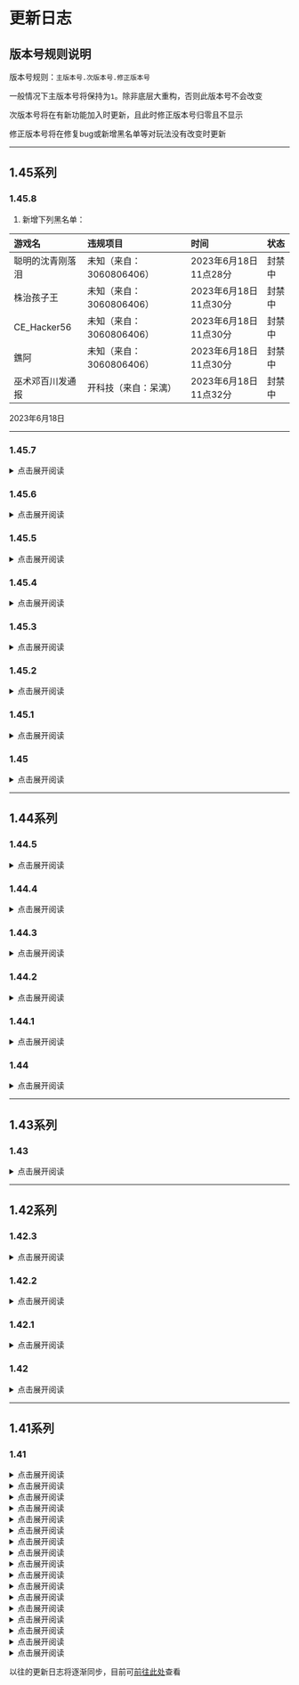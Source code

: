 # 更新日志

## 版本号规则说明

版本号规则：`主版本号.次版本号.修正版本号`

一般情况下主版本号将保持为`1`。除非底层大重构，否则此版本号不会改变

次版本号将在有新功能加入时更新，且此时修正版本号归零且不显示

修正版本号将在修复bug或新增黑名单等对玩法没有改变时更新

---

## 1.45系列

### 1.45.8

1. 新增下列黑名单：

|游戏名|违规项目|时间|状态|
|:----|:----|:----|:----|
|聪明的沈青刚落泪|未知（来自：3060806406）|2023年6月18日11点28分|封禁中|
|株治孩子王|未知（来自：3060806406）|2023年6月18日11点30分|封禁中|
|CE_Hacker56|未知（来自：3060806406）|2023年6月18日11点30分|封禁中|
|鐎阿|未知（来自：3060806406）|2023年6月18日11点30分|封禁中|
|巫术邓百川发通报|开科技（来自：呆漓）|2023年6月18日11点32分|封禁中|

2023年6月18日

---

### 1.45.7

<details>
<summary>点击展开阅读</summary>

1. 新增下列黑名单：

|游戏名|违规项目|时间|状态|
|:----|:----|:----|:----|
|我乃常山赵子龙死|连点器（同步来源：法师）|2023年5月26日22点37分|封禁中|
|大度的本相去政树|未知（同步来源：蝌蚪）|2023年5月26日22点37分|封禁中|
|北京南瓜开飞机|辱骂他人（同步来源：白菜）|2023年5月26日22点38分|封禁中|
|超伦的止清扭瓶盖|刷屏（同步来源：白菜）|2023年5月26日22点38分|封禁中|
|菠菜味薛宝考试|连点器（同步来源：阿熙）|2023年5月26日22点39分|封禁中|
|自私猫女喝阔咯|开科技（同步来源：阿熙）|2023年5月26日22点39分|封禁中|
|OFinKinZ|开科技（同步来源：白菜）|2023年5月26日22点39分|封禁中|
|熠垣|开科技（同步来源：白菜）|2023年5月26日22点40分|封禁中|
|14497542|攻击队友（同步来源：蝌蚪）|2023年5月26日22点40分|封禁中|

2023年5月26日
</details>

### 1.45.6

<details>
<summary>点击展开阅读</summary>

1. 新增下列黑名单：

|游戏名|违规项目|时间|状态|
|:----|:----|:----|:----|
|Sqwerrth|连点器（同步来源：白菜）|2023年5月7日11点33分|封禁中|
|板栗味常见搁浅|攻击队友（同步来源：白菜）|2023年5月7日11点34分|封禁中|
|坚强高士廉学英语|攻击队友（同步来源：白菜）|2023年5月7日11点34分|封禁中|
|老练村|攻击队友（同步来源：白菜）|2023年5月7日11点34分|封禁中|
|DREAM丶牛13|连点器（同步来源：白菜）|2023年5月7日11点43分|封禁中|
|MC520|连点器（同步来源：1227729929）|2023年5月7日11点44分|封禁中|
|卢是老六|连点器（同步来源：3292744510）|2023年5月7日11点46分|封禁中|
|断然的马肝游戏|开科技（同步来源：白菜）|2023年5月7日11点46分|封禁中|
|portal服务器_|开科技（同步来源：白菜）|2023年5月7日11点46分|封禁中|
|倒立的人偶|刷屏（同步来源：白菜）|2023年5月7日11点47分|封禁中|
|喜欢欣的我|未知（同步来源：白菜）|2023年5月7日11点47分|封禁中|
|VHENSS6hz|开科技（同步来源：阿熙）|2023年5月7日11点48分|封禁中|
|坤坤早上打鸣|攻击队友（同步来源：3204504686）|2023年5月7日11点49分|封禁中|

2023年5月14日
</details>

### 1.45.5

<details>
<summary>点击展开阅读</summary>

1. 新增下列黑名单：

|游戏名|违规项目|时间|状态|
|:----|:----|:----|:----|
|去很深刻v|攻击队友（同步来源：白菜）|2023年4月29日14点06分|封禁中|
|修勾难道也有烦恼|连点器（同步来源：白菜）|2023年4月29日14点07分|封禁中|
|clp喵520awa|辱骂他人（同步来源：白菜）|2023年4月29日14点07分|封禁中|
|小仙酱a|辱骂他人（同步来源：白菜）|2023年4月29日14点07分|封禁中|
|Has_k|开科技（同步来源：异世）|2023年4月29日14点09分|封禁中|
|一个字飞飞飞|开科技（同步来源：异世）|2023年4月29日14点09分|封禁中|
|imo忆莫啊|连点器（同步来源：白菜）|2023年4月29日14点09分|封禁中|
|神明TYF|崩服（同步来源：白菜）|2023年4月29日14点09分|封禁中|
|javaLLLLL|开科技（同步来源：白菜，阿熙）|2023年4月29日14点10分|封禁中|

2. 解除下列黑名单：

|游戏名|违规项目|时间|状态|
|:----|:----|:----|:----|
|Chaos_star|辱骂他人（同步来源：白菜）|2023年4月29日14点25分|已解封|

2023年4月29日
</details>

### 1.45.4

<details>
<summary>点击展开阅读</summary>

1. 新增下列黑名单：

|游戏名|违规项目|时间|状态|
|:----|:----|:----|:----|
|mh12系20|开科技（同步来源：白菜）|2023年4月22日10点25分|封禁中|
|幻影巨像敲木鱼|连点器（同步来源：白菜）|2023年4月22日10点26分|封禁中|
|悔棋的枯萎东方朔|崩服（同步来源：白菜）|2023年4月22日10点26分|封禁中|
|解密的爆燃芒果|攻击队友（同步来源：白菜）|2023年4月22日10点27分|封禁中|
|吉吉且国王76|攻击队友（同步来源：蝌蚪）|2023年4月22日10点27分|封禁中|
|正派之孙立深吸|攻击队友（同步来源：白菜）|2023年4月22日10点27分|封禁中|
|喝冷饮的旧都老板|攻击队友（同步来源：阿熙）|2023年4月22日10点28分|封禁中|
|454874554454|开科技（同步来源：阿熙）|2023年4月22日10点29分|封禁中|
|6大哥背行囊6|开科技（同步来源：阿熙）|2023年4月22日10点29分|封禁中|
|Tonychu|崩服（同步来源：白菜）|2023年4月22日10点30分|封禁中|
|干脆牧羊做手工|卖科技（同步来源：282368602）|2023年4月22日10点33分|封禁中|
|执行官Chroma|盗图，篡改地图作者名|2023年4月22日10点33分|封禁中|
|神里绫华yydsnb|坑队友（同步来源：蝌蚪）|2023年4月22日10点34分|封禁中|
|小秦和水|连点器（同步来源：白菜）|2023年4月22日10点35分|封禁中|
|Chaos_star|辱骂他人（同步来源：白菜）|2023年4月29日14点25分|已解封|
|陈立行clx|攻击队友（同步来源：白菜）|2023年4月22日20点17分|封禁中|
|忧伤室里弹三弦|攻击队友（同步来源：白菜）|2023年4月22日20点17分|封禁中|

2023年4月24日
</details>

### 1.45.3

<details>
<summary>点击展开阅读</summary>

1. 控制中心新增管理员飞天羽毛，进入隐身巡查自动获取。

2. 新增下列黑名单：

|猫孩子哔哔哔|崩服（同步来源：阿熙）|2023年4月15日19点26分|封禁中|
|:----|:----|:----|:----|
|猫孩子话哗哔哗|崩服（同步来源：阿熙）|2023年4月15日19点27分|封禁中|
|强劲梨子练功|辱骂他人（同步来源：尘子）|2023年4月15日19点50分|封禁中|
|小白爱恰西瓜|未知（同步来源：天启）|2023年4月15日19点51分|封禁中|
|家养沙皇的航行|辱骂他人（同步来源：白菜）|2023年4月15日19点52分|封禁中|
|伦敦守卫闻花香|攻击队友（同步来源：3204504686）|2023年4月15日19点55分|封禁中|
|跑酷的几几|连点器（同步来源：蝌蚪）|2023年4月15日19点57分|封禁中|
|GS3000|连点器（同步来源：白菜）|2023年4月15日19点57分|封禁中|
|鎧蓠|连点器（同步来源：白菜）|2023年4月15日19点58分|封禁中|
|祖国永远666|连点器（同步来源：蝌蚪）|2023年4月15日19点58分|封禁中|
|wsjc2022|连点器（同步来源：蝌蚪）|2023年4月15日19点58分|封禁中|
|麦仔回归号|攻击队友（同步来源：蝌蚪）|2023年4月15日20点00分|封禁中|
|小本5465446|开科技，崩服（同步来源：3204504686）|2023年4月15日20点00分|封禁中|
|小白测试23|开科技（同步来源：3204504686）|2023年4月15日20点01分|封禁中|
|下楼梯的白羊小麦|连点器（同步来源：蝌蚪）|2023年4月15日20点03分|封禁中|
|设定风景的房间给|辱骂他人（同步来源：尘子，蝌蚪）|2023年4月15日20点03分|封禁中|
|没天赋的高手|攻击队友（同步来源：尘子）|2023年4月15日20点04分|封禁中|
|时光的现象|开科技（同步来源：尘子）|2023年4月15日20点05分|封禁中|
|挖矿的好玩短毛猫|连点器（同步来源：282368602）|2023年4月15日20点06分|封禁中|

2023年4月15日
</details>

### 1.45.2

<details>
<summary>点击展开阅读</summary>

1. 新增下列黑名单：

|游戏名|违规项目|时间|状态|
|:----|:----|:----|:----|
|聪明蘑菇看涨潮2|开科技（同步来源：白菜）|2023年3月27日18点35分|封禁中|
|封河有呆毛|开科技（同步来源：阿熙）|2023年3月27日10点39分|封禁中|
|白云做的奶布丁|开科技（同步来源：阿熙）|2023年3月28日19点06分|封禁中|
|玖玖惹人耐_|开科技（同步来源：阿熙）|2023年3月28日19点07分|封禁中|
|狂笑的蛇将起舞刀|开科技（同步来源：阿熙）|2023年3月28日19点07分|封禁中|
|6ice5_31C|开科技（同步来源：阿熙）|2023年4月5日14点58分|封禁中|
|狂笑蛇将要写散文|开科技（同步来源：阿熙）|2023年4月5日14点58分|封禁中|
|强硬之妹子吟诗|开科技（同步来源：阿熙）|2023年4月5日14点59分|封禁中|
|牛起来了是吧fw|开科技（同步来源：阿熙）|2023年4月5日15点00分|封禁中|
|上网的沙兵|开科技，连点器（同步来源：天启）|2023年4月5日15点01分|封禁中|
|Beijing家庭|连点器（同步来源：天启）|2023年4月5日15点02分|封禁中|
|狍崽Vincent|开科技（同步来源：阿熙）|2023年4月5日15点02分|封禁中|
|魔都尸壳学地理|未知（同步来源：没实力）|2023年4月5日15点03分|封禁中|
|鹤啸在九天|开科技（同步来源：白菜）|2023年4月5日15点03分|封禁中|
|菠菜味薛宝考试|连点器（同步来源：白菜）|2023年4月5日15点04分|封禁中|
|脑洞经理上车|崩服（同步来源：没实力）|2023年4月5日15点05分|封禁中|
|率直的萝卜进观园|未知（同步来源：hklko）|2023年4月5日15点06分|封禁中|
|1影手1|未知（同步来源：hklko）|2023年4月5日15点08分|封禁中|
|练工的霜不冻木瓜|开科技（同步来源：白菜）|2023年4月5日15点08分|封禁中|
|WDF本人|连点器（同步来源：没实力）|2023年4月5日15点09分|封禁中|

2023年4月05日
</details>

### 1.45.1

<details>
<summary>点击展开阅读</summary>

1. 修复了开局倒计时卡在5秒的BUG。

2. 新增下列黑名单：

|游戏名|违规项目|时间|状态|
|:----|:----|:----|:----|
|卿钨麑謷|开科技|2023年3月26日11点28分|封禁中|
|唱山歌的磐石药师|开科技|2023年3月26日11点30分|封禁中|
|异世寓言01|冒充他人，开科技|2023年3月26日11点39分|封禁中|
|异世寓言02|冒充他人，开科技|2023年3月26日11点39分|封禁中|
|异世寓言03|冒充他人，开科技|2023年3月26日11点39分|封禁中|
|异世寓言04|冒充他人，开科技|2023年3月26日11点39分|封禁中|
|异世寓言05|冒充他人，开科技|2023年3月26日11点39分|封禁中|
|异世寓言06|冒充他人，开科技|2023年3月26日11点39分|封禁中|
|异世寓言07|冒充他人，开科技|2023年3月26日11点39分|封禁中|
|异世寓言08|冒充他人，开科技|2023年3月26日11点39分|封禁中|
|异世寓言09|冒充他人，开科技|2023年3月26日11点39分|封禁中|
|异世寓言10|冒充他人，开科技|2023年3月26日11点39分|封禁中|
|异世寓言1|冒充他人，开科技|2023年3月26日11点39分|封禁中|
|异世寓言_反馈|冒充他人，开科技|2023年3月26日11点39分|封禁中|
|异世寓言__|冒充他人，开科技|2023年3月26日11点39分|封禁中|
|异世寓言___|冒充他人，开科技|2023年3月26日11点39分|封禁中|
|异世寓言____|冒充他人，开科技|2023年3月26日11点39分|封禁中|
|异世寓言_____|冒充他人，开科技|2023年3月26日11点39分|封禁中|
|异世寓言______|冒充他人，开科技|2023年3月26日11点39分|封禁中|
|雨晴工作室1|冒充他人，开科技|2023年3月26日11点39分|封禁中|
|雨晴工作室官方|冒充他人，开科技|2023年3月26日11点39分|封禁中|
|雨晴工作室高层|冒充他人，开科技|2023年3月26日11点39分|封禁中|
|炸服人雨晴工作室|冒充他人，开科技|2023年3月26日11点39分|封禁中|

2023年3月26日
</details>

### 1.45

<details>
<summary>点击展开阅读</summary>

1. 修改了tnt的相关模块，现规则如下：

- 不在召唤tnt，而是5秒后模拟爆炸

- 伤害如下

``` 伤害规则
3格内  5♥
3格外  5格内  4♥
5格外  8格内  2♥
8格外  无伤
```

- 方块破坏规则未更改

2. 新增下列黑名单：

|游戏名|违规项目|时间|状态|
|:----|:----|:----|:----|
|狼人行动的神|辱骂他人|2023年3月19日14点52分|封禁中|
|雨晴工作室官方|冒充他人，开科技|2023年3月19日15点21分|封禁中|

2023年3月17日
</details>

---

## 1.44系列

### 1.44.5

<details>
<summary>点击展开阅读</summary>

1. 修复了陷阱有概率不触发的BUG。

2023年3月12日

</details>

### 1.44.4

<details>
<summary>点击展开阅读</summary>

1. 新增”我的伙伴“处理模块，防止“我的伙伴”影响游戏

2. 修复利用“我的伙伴”卡物品的BUG

3. 新增下列黑名单：

|游戏名|违规项目|时间|状态|
|:----|:----|:----|:----|
|Micamaiya|崩服|2023年3月12日12点09分|封禁中|
|mn闭|攻击队友|2023年3月12日12点16分|封禁中|

2023年3月12日
</details>

### 1.44.3

<details>
<summary>点击展开阅读</summary>

1. 修复陷阱不能正常触发的BUG

2. 修复陷阱偶显购买异常的BUG

3. 补充部分命令方块注释

4. 新增下列黑名单：

|游戏名|违规项目|时间|状态|
|:----|:----|:----|:----|
|花雨庭大笨蛋呀|开科技|2023年2月23日14点27分|封禁中|
|叼的鱼666|连点器|2023年2月23日15点29分|封禁中|

2023年2月23日
</details>

### 1.44.2

<details>
<summary>点击展开阅读</summary>

1. 修复玩家胜利次数排行榜不显示的BUG

2. 出生点比较模块改为动态开启，在非对局情况下停止运行

3. 后台新增命令方块运行情况检测模块

4. 彻底移除救援平台相关模块

5. 新增下列黑名单：

|游戏名|违规项目|时间|状态|
|:----|:----|:----|:----|
|欢乐的柠檬4|崩服|2023年2月20日12点05分|封禁中|
|stefanieku|攻击队友|2023年2月20日12点07分|封禁中|

2023年2月20日
</details>

### 1.44.1

<details>
<summary>点击展开阅读</summary>

1. 优化上线回城逻辑，减少卡顿

2. 优化获胜次数排行榜和uid列表的展示逻辑，减少卡顿

3. 取消开局kill

4. 新增下列黑名单：

|游戏名|违规项目|时间|状态|
|:----|:----|:----|:----|
|北北不暮南哥哥|连点器|2023年2月12日10点55分|封禁中|
|江苏穆贵妃考试|连点器|2023年2月12日10点56分|封禁中|
|鹅鹅服|崩服|2023年2月12日10点58分|封禁中|
|sgtthsdtzdgr|攻击队友|2023年2月12日10点59分|封禁中|

2023年2月10日
</details>

### 1.44

<details>
<summary>点击展开阅读</summary>

1. 删除救援平台

2. 新增床保护陷阱，推广期300经验，购买后敌方玩家靠近我方床将触发提示并给予失明5秒，挖掘疲劳8秒，虚弱3秒

3. 删除中岛两侧的平台及护身符

4. 大厅出生点4块萤石改为末地折跃门方块

5. 拆床次数统计改为只统计单局

6. 新增下列黑名单：

|游戏名|违规项目|时间|状态|
|:----|:----|:----|:----|
|水星德古拉喝稀饭|连点器|2023年2月2日14点48分|封禁中|
|2022_11_11|崩服|2023年2月3日15点55分|封禁中|

2023年2月04日
</details>

---

## 1.43系列

### 1.43

<details>
<summary>点击展开阅读</summary>

1. 去除重置时死亡清背包的玩家死亡提示。

2. 设置为不加入游戏的管理员不会被游戏结束后强制传送。

3. 新增拆床次数显示。

4. 新增下列黑名单：

|游戏名|违规项目|时间|状态|
|:----|:----|:----|:----|
|重反者本人|崩服|2023年1月30日14点11分|封禁中|
|直率的伪都李四|开科技|2023年1月31日19点36分|封禁中|

5. 大厅的信标装饰改为白色带釉陶瓦。

6. 常用物品更改的告示牌颜色并用发光墨囊点亮。

7. 雪球改为拆路雪球，价格改为200经验。

8. 搭路蛋由原来80经验改为100经验。

9. 双方出生点底部改为基岩，防止恶意破坏出生点。

10.将大厅的紫晶块改为末地折跃门方块。

2023年01月31日
</details>

---

## 1.42系列

### 1.42.3

<details>
<summary>点击展开阅读</summary>

1. 现在战斗中退出在加入不会清理背包和经验。

2. 调整了战斗结束后的提示语顺序。

3. 优化了tnt蛋的生成逻辑。

2023年1月19日

</details>

### 1.42.2

<details>
<summary>点击展开阅读</summary>

1. 复游戏中退出重进会出现在大厅且无法中途加入的bug，修复后改为自动传送回战斗区。

2. 精简了游戏结束时的提示语。

3. 去除了重置时的黑屏。

2023年01月18日

</details>

### 1.42.1

<details>
<summary>点击展开阅读</summary>

1. 新增下列黑名单：

|游戏名|违规项目|时间|状态|
|:----|:----|:----|:----|
|超刘华强|炸服，辱骂他人|2023年1月17日14点33分|封禁中|
|强悍蝎子看日落|开科技|2023年1月17日14点35分|封禁中|
|换号sadgiao恒|崩服|2023年1月17日14点36分|封禁中|

2. 修复了某个管理员会被反作弊封禁的问题。

2023年01月17日
</details>

### 1.42

<details>
<summary>点击展开阅读</summary>

1. 大厅新增悬浮字指引。

2. boss条文字更新。

3. 清道夫增加不清钻石提示。

4. 新增解禁床，管理员可用。

5. 黑名单现在会固化，不在是一局结束就解放。

6. 调整自动回城的黑名单检测逻辑。

7. 新增黑色床，可用于传送到指令区。

2023年01月07日
</details>

---

## 1.41系列

### 1.41
<details>
<summary>点击展开阅读</summary>



</details>

<details>
<summary>点击展开阅读</summary>



</details>

<details>
<summary>点击展开阅读</summary>



</details>

<details>
<summary>点击展开阅读</summary>



</details>

<details>
<summary>点击展开阅读</summary>



</details>

<details>
<summary>点击展开阅读</summary>



</details>

<details>
<summary>点击展开阅读</summary>



</details>

<details>
<summary>点击展开阅读</summary>



</details>

<details>
<summary>点击展开阅读</summary>



</details>

<details>
<summary>点击展开阅读</summary>



</details>

<details>
<summary>点击展开阅读</summary>



</details>

<details>
<summary>点击展开阅读</summary>



</details>

<details>
<summary>点击展开阅读</summary>



</details>

<details>
<summary>点击展开阅读</summary>



</details>

<details>
<summary>点击展开阅读</summary>



</details>

<details>
<summary>点击展开阅读</summary>



</details>

<details>
<summary>点击展开阅读</summary>



</details>

以往的更新日志将逐渐同步，目前可[前往此处](https://support.qq.com/products/288846/blog-archive)查看